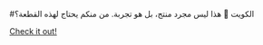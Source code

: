 #الكويت 💯 هذا ليس مجرد منتج، بل هو تجربة. من منكم يحتاج لهذه القطعة؟

[Check it out!](https://www.facebook.com/share/17TW2PL6Tj/)